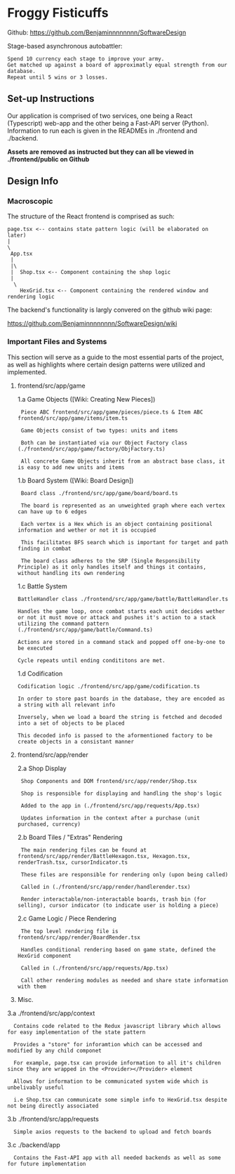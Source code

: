 # Froggy Fisticuffs

Github: https://github.com/Benjaminnnnnnnn/SoftwareDesign

Stage-based asynchronous autobattler:

    Spend 10 currency each stage to improve your army.
    Get matched up against a board of approximatly equal strength from our database.
    Repeat until 5 wins or 3 losses.

## Set-up Instructions

Our application is comprised of two services, one being a React (Typescript) web-app and the other being a Fast-API server (Python).
Information to run each is given in the READMEs in ./frontend and ./backend.

**Assets are removed as instructed but they can all be viewed in ./frontend/public on Github**

## Design Info

### Macroscopic

The structure of the React frontend is comprised as such:

    page.tsx <-- contains state pattern logic (will be elaborated on later)
    |
    \
     App.tsx
     |
     |\
     |  Shop.tsx <-- Component containing the shop logic
     |
      \
        HexGrid.tsx <-- Component containing the rendered window and rendering logic


The backend's functionality is largly convered on the github wiki page:

https://github.com/Benjaminnnnnnnn/SoftwareDesign/wiki

### Important Files and Systems

This section will serve as a guide to the most essential parts of the project, as well as highlights where certain design patterns were utilized and implemented.

1. frontend/src/app/game

    1.a Game Objects ([Wiki: Creating New Pieces])

        Piece ABC frontend/src/app/game/pieces/piece.ts & Item ABC frontend/src/app/game/items/item.ts

        Game Objects consist of two types: units and items

        Both can be instantiated via our Object Factory class (./frontend/src/app/game/factory/ObjFactory.ts)

        All concrete Game Objects inherit from an abstract base class, it is easy to add new units and items

   1.b Board System ([Wiki: Board Design])

        Board class ./frontend/src/app/game/board/board.ts

        The board is represented as an unweighted graph where each vertex can have up to 6 edges

        Each vertex is a Hex which is an object containing positional information and wether or not it is occupied

        This facilitates BFS search which is important for target and path finding in combat

        The board class adheres to the SRP (Single Responsibility Principle) as it only handles itself and things it contains, without handling its own rendering

   1.c Battle System

       BattleHandler class ./frontend/src/app/game/battle/BattleHandler.ts

       Handles the game loop, once combat starts each unit decides wether or not it must move or attack and pushes it's action to a stack utilizing the command pattern (./frontend/src/app/game/battle/Command.ts)

       Actions are stored in a command stack and popped off one-by-one to be executed

       Cycle repeats until ending condititons are met.

   1.d Codification

       Codification logic ./frontend/src/app/game/codification.ts

       In order to store past boards in the database, they are encoded as a string with all relevant info

       Inversely, when we load a board the string is fetched and decoded into a set of objects to be placed

       This decoded info is passed to the aformentioned factory to be create objects in a consistant manner

2. frontend/src/app/render

    2.a Shop Display

        Shop Components and DOM frontend/src/app/render/Shop.tsx

        Shop is responsible for displaying and handling the shop's logic

        Added to the app in (./frontend/src/app/requests/App.tsx)

        Updates information in the context after a purchase (unit purchased, currency)

   2.b Board Tiles / "Extras" Rendering

        The main rendering files can be found at frontend/src/app/render/BattleHexagon.tsx, Hexagon.tsx, renderTrash.tsx, cursorIndicator.ts

        These files are responsible for rendering only (upon being called)

        Called in (./frontend/src/app/render/handlerender.tsx)

        Render interactable/non-interactable boards, trash bin (for selling), cursor indicator (to indicate user is holding a piece)

   2.c Game Logic / Piece Rendering

        The top level rendering file is frontend/src/app/render/BoardRender.tsx

        Handles conditional rendering based on game state, defined the HexGrid component

        Called in (./frontend/src/app/requests/App.tsx)

        Call other rendering modules as needed and share state information with them

3. Misc.

  3.a ./frontend/src/app/context

      Contains code related to the Redux javascript library which allows for easy implementation of the state pattern

      Provides a "store" for inforamtion which can be accessed and modified by any child componet

      For example, page.tsx can provide information to all it's children since they are wrapped in the <Provider></Provider> element

      Allows for information to be communicated system wide which is unbelivably useful

      i.e Shop.tsx can communicate some simple info to HexGrid.tsx despite not being directly associated

  3.b ./frontend/src/app/requests

      Simple axios requests to the backend to upload and fetch boards

  3.c ./backend/app

      Contains the Fast-API app with all needed backends as well as some for future implementation
